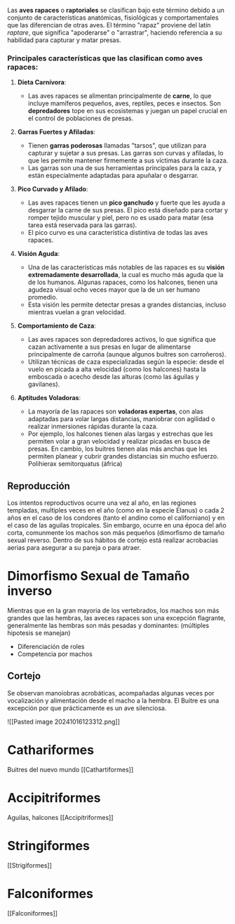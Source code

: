 Las **aves rapaces** o **raptoriales** se clasifican bajo este término debido a un conjunto de características anatómicas, fisiológicas y comportamentales que las diferencian de otras aves. El término "rapaz" proviene del latín _raptare_, que significa "apoderarse" o "arrastrar", haciendo referencia a su habilidad para capturar y matar presas.

### Principales características que las clasifican como aves rapaces:

1. **Dieta Carnívora**:
    
    - Las aves rapaces se alimentan principalmente de **carne**, lo que incluye mamíferos pequeños, aves, reptiles, peces e insectos. Son **depredadores** tope en sus ecosistemas y juegan un papel crucial en el control de poblaciones de presas.
2. **Garras Fuertes y Afiladas**:
    
    - Tienen **garras poderosas** llamadas "tarsos", que utilizan para capturar y sujetar a sus presas. Las garras son curvas y afiladas, lo que les permite mantener firmemente a sus víctimas durante la caza.
    - Las garras son una de sus herramientas principales para la caza, y están especialmente adaptadas para apuñalar o desgarrar.
3. **Pico Curvado y Afilado**:
    
    - Las aves rapaces tienen un **pico ganchudo** y fuerte que les ayuda a desgarrar la carne de sus presas. El pico está diseñado para cortar y romper tejido muscular y piel, pero no es usado para matar (esa tarea está reservada para las garras).
    - El pico curvo es una característica distintiva de todas las aves rapaces.
4. **Visión Aguda**:
    
    - Una de las características más notables de las rapaces es su **visión extremadamente desarrollada**, la cual es mucho más aguda que la de los humanos. Algunas rapaces, como los halcones, tienen una agudeza visual ocho veces mayor que la de un ser humano promedio.
    - Esta visión les permite detectar presas a grandes distancias, incluso mientras vuelan a gran velocidad.
5. **Comportamiento de Caza**:
    
    - Las aves rapaces son depredadores activos, lo que significa que cazan activamente a sus presas en lugar de alimentarse principalmente de carroña (aunque algunos buitres son carroñeros).
    - Utilizan técnicas de caza especializadas según la especie: desde el vuelo en picada a alta velocidad (como los halcones) hasta la emboscada o acecho desde las alturas (como las águilas y gavilanes).
6. **Aptitudes Voladoras**:
    
    - La mayoría de las rapaces son **voladoras expertas**, con alas adaptadas para volar largas distancias, maniobrar con agilidad o realizar inmersiones rápidas durante la caza.
    - Por ejemplo, los halcones tienen alas largas y estrechas que les permiten volar a gran velocidad y realizar picadas en busca de presas. En cambio, los buitres tienen alas más anchas que les permiten planear y cubrir grandes distancias sin mucho esfuerzo.
Polihierax semitorquatus (áfrica)

## Reproducción
Los intentos reproductivos ocurre una vez al año, en las regiones templadas, multiples veces en el año (como en la especie Elanus) o cada 2 años en el caso de los condores (tanto el andino como el californiano) y en el caso de las aguilas tropicales. Sin embargo, ocurre en una época del año corta, comunmente los machos son más pequeños (dimorfismo de tamaño sexual reverso. Dentro de sus hábitos de cortejo está realizar acrobacias aerias para asegurar a su pareja o para atraer.
# Dimorfismo Sexual de Tamaño inverso 
Mientras que en la gran mayoria de los vertebrados, los machos son más grandes que las hembras, las aveces rapaces son una excepción flagrante, generalmente las hembras son más pesadas y dominantes: (múltiples hipotesis se manejan)
* Diferenciación de roles 
* Competencia por machos

## Cortejo
Se observan manoiobras acrobáticas, acompañadas algunas veces por vocalización y alimentación desde el macho a la hembra. El Buitre es una excepción por que prácticamente es un ave silenciosa.

![[Pasted image 20241016123312.png]]

# Cathariformes
Buitres del nuevo mundo
[[Cathartiformes]]

# Accipitriformes
Aguilas, halcones
[[Accipitriformes]]
# Stringiformes
[[Strigiformes]]
# Falconiformes
[[Falconiformes]]
 